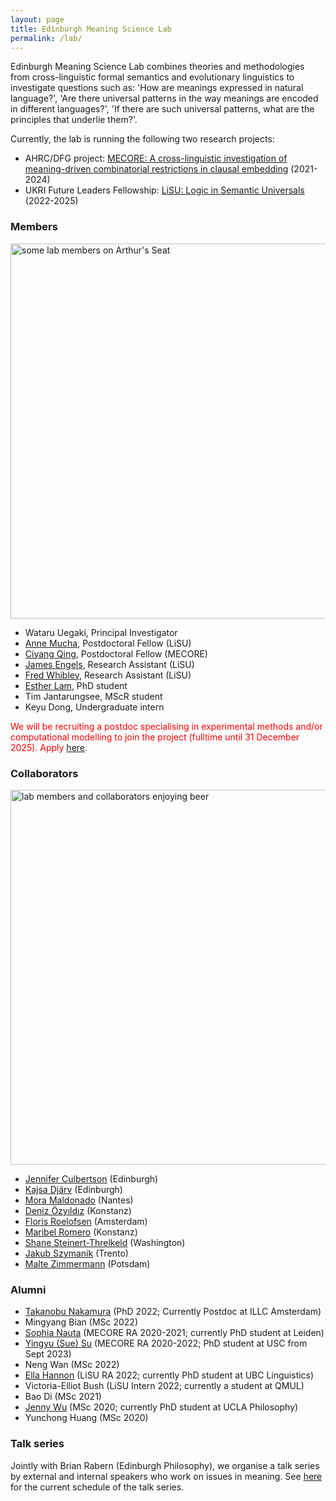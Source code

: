 ```yaml
---
layout: page
title: Edinburgh Meaning Science Lab
permalink: /lab/
---
```


Edinburgh Meaning Science Lab combines theories and methodologies from
cross-linguistic formal semantics and evolutionary linguistics to investigate
questions such as: 'How are meanings expressed in natural language?', 'Are there
universal patterns in the way meanings are encoded in different languages?',
'If there are such universal patterns, what are the principles that underlie
them?'.

Currently, the lab is running the following two research projects: 

- AHRC/DFG project: [MECORE: A cross-linguistic investigation of meaning-driven combinatorial restrictions in clausal embedding](https://wuegaki.ppls.ed.ac.uk/mecore/) (2021-2024)
- UKRI Future Leaders Fellowship: [LiSU: Logic in Semantic Universals](http://www.wataruuegaki.com/flf/) (2022-2025)

### Members

<img src="{{ site.baseurl }}/images/Arthurs.JPG" alt="some lab members on Arthur's Seat" style="width: 600px;"/>

- Wataru Uegaki, Principal Investigator
- [Anne Mucha](https://scholar.google.com/citations?user=R4g8pBAAAAAJ&hl=en&oi=ao), Postdoctoral Fellow (LiSU)
- [Ciyang Qing](https://sites.google.com/site/qciyang/), Postdoctoral Fellow (MECORE)
- [James Engels](https://uk.linkedin.com/in/james-engels), Research Assistant (LiSU)
- [Fred Whibley](https://uk.linkedin.com/in/fred-whibley-ab0310192), Research Assistant (LiSU)
- [Esther Lam](https://www.ed.ac.uk/profile/esther-lam), PhD student
- Tim Jantarungsee, MScR student
- Keyu Dong, Undergraduate intern

<span style="color:red">We will be recruiting a postdoc specialising in experimental methods and/or computational modelling to join the project (fulltime until 31 December 2025). Apply [here](https://elxw.fa.em3.oraclecloud.com/hcmUI/CandidateExperience/en/sites/CX_1001/job/7002).<span style="color:red"> 

### Collaborators

<img src="{{ site.baseurl }}/images/IMG_6325.jpg" alt="lab members and collaborators enjoying beer" style="width: 600px;"/>

- [Jennifer Culbertson](http://jennifer-culbertson.github.io/) (Edinburgh)
- [Kajsa Djärv](https://kdjarv.wixsite.com/kajsadjarv) (Edinburgh)
- [Mora Maldonado](https://moramaldonado.github.io/) (Nantes)
- [Deniz Özyıldız](https://deniz.fr/) (Konstanz)
- [Floris Roelofsen](https://www.florisroelofsen.com/) (Amsterdam)
- [Maribel Romero](https://ling.sprachwiss.uni-konstanz.de/pages/home/romero/index.html) (Konstanz)
- [Shane Steinert-Threlkeld](https://www.shane.st) (Washington)
- [Jakub Szymanik](https://jakubszymanik.com/) (Trento)
- [Malte Zimmermann](https://www.ling.uni-potsdam.de/~zimmermann/) (Potsdam)

### Alumni

- [Takanobu Nakamura](https://takanobunakamura.github.io/) (PhD 2022; Currently Postdoc at ILLC Amsterdam)
- Mingyang Bian (MSc 2022)
- [Sophia Nauta](https://nl.linkedin.com/in/sophianauta) (MECORE RA 2020-2021; currently PhD student at Leiden)
- [Yingyu (Sue) Su](https://cn.linkedin.com/in/suyingyu/en) (MECORE RA 2020-2022; PhD student at USC from Sept 2023)
- Neng Wan (MSc 2022)
- [Ella Hannon](https://linguistics.ubc.ca/profile/ella-hannon/) (LiSU RA 2022; currently PhD student at UBC Linguistics)
- Victoria-Elliot Bush (LiSU Intern 2022; currently a student at QMUL)
- Bao Di (MSc 2021)
- [Jenny Wu](https://philosophy.ucla.edu/person/jenny-wu/) (MSc 2020; currently PhD student at UCLA Philosophy)
- Yunchong Huang (MSc 2020)

### Talk series

Jointly with Brian Rabern (Edinburgh Philosophy), we organise a talk series by
external and internal speakers who work on issues in meaning. See
[here](https://brianrabern.github.io/emsg/index.html) for the current schedule of
the talk series.
